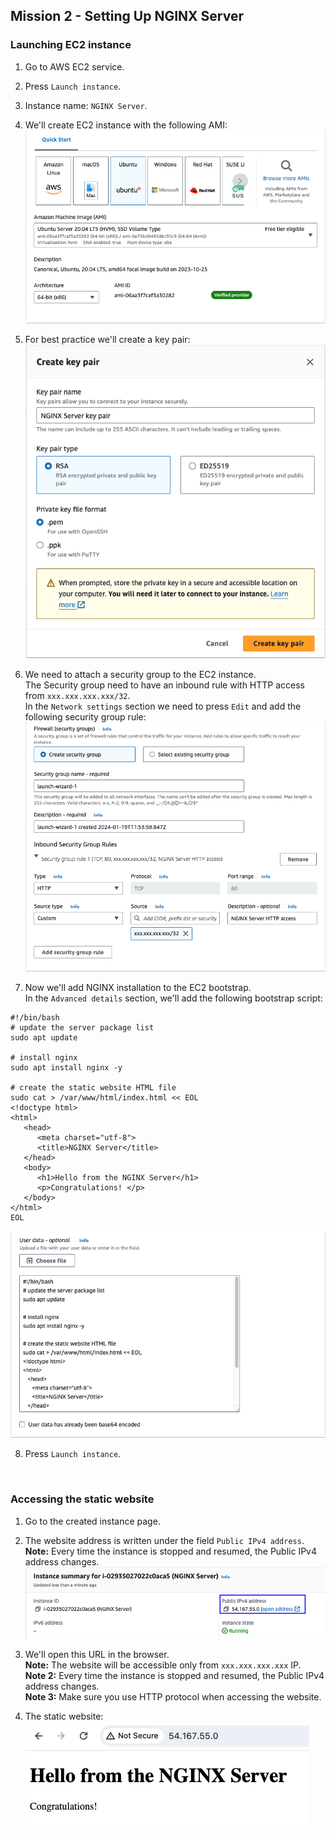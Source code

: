 ## Mission 2 - Setting Up NGINX Server

### Launching EC2 instance

1. Go to AWS EC2 service.

2. Press `Launch instance`.

3. Instance name: `NGINX Server`.

4. We'll create EC2 instance with the following AMI:<br>
   ![EC2 AMI](https://github.com/idomeisner/dynamodb-rest-api-and-nginx-server/blob/main/mission-2-setting-up-nginx-server/images/ec2_ami.png)

5. For best practice we'll create a key pair:<br>
   ![EC2 Key Pair](https://github.com/idomeisner/dynamodb-rest-api-and-nginx-server/blob/main/mission-2-setting-up-nginx-server/images/ec2_key_pair.png)

6. We need to attach a security group to the EC2 instance.\
   The Security group need to have an inbound rule with HTTP access from `xxx.xxx.xxx.xxx/32`.\
   In the `Network settings` section we need to press `Edit` and add the following security group rule:<br>
   ![EC2 Security Group](https://github.com/idomeisner/dynamodb-rest-api-and-nginx-server/blob/main/mission-2-setting-up-nginx-server/images/ec2_security_group.png)

7. Now we'll add NGINX installation to the EC2 bootstrap.\
   In the `Advanced details` section, we'll add the following bootstrap script:

```
#!/bin/bash
# update the server package list
sudo apt update

# install nginx
sudo apt install nginx -y

# create the static website HTML file
sudo cat > /var/www/html/index.html << EOL
<!doctype html>
<html>
   <head>
      <meta charset="utf-8">
      <title>NGINX Server</title>
   </head>
   <body>
      <h1>Hello from the NGINX Server</h1>
      <p>Congratulations! </p>
   </body>
</html>
EOL
```
![EC2 Bootstrap](https://github.com/idomeisner/dynamodb-rest-api-and-nginx-server/blob/main/mission-2-setting-up-nginx-server/images/ec2_bootstrap.png)

8. Press `Launch instance`.
<br>

### Accessing the static website

1. Go to the created instance page.

2. The website address is written under the field `Public IPv4 address`.\
   **Note:** Every time the instance is stopped and resumed, the Public IPv4 address changes.<br>
   ![EC2 IPv4](https://github.com/idomeisner/dynamodb-rest-api-and-nginx-server/blob/main/mission-2-setting-up-nginx-server/images/ec2_ipv4.png)

3. We'll open this URL in the browser.\
   **Note:** The website will be accessible only from `xxx.xxx.xxx.xxx` IP.\
   **Note 2:** Every time the instance is stopped and resumed, the Public IPv4 address changes.\
   **Note 3:** Make sure you use HTTP protocol when accessing the website.

4. The static website:<br>
   ![NGINX Static Website](https://github.com/idomeisner/dynamodb-rest-api-and-nginx-server/blob/main/mission-2-setting-up-nginx-server/images/nginx_static_website.png)
